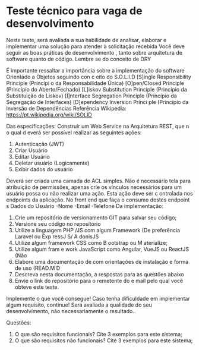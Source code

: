 # Teste técnico para vaga de desenvolvimento



Neste teste, será avaliada a sua habilidade de analisar, elaborar e implementar uma solução
para atender à solicitação recebida Você deve seguir as boas práticas de desenvolvimento , tanto
sobre arquitetura de software quanto de código.
Lembre
se do conceito de DRY

É importante ressaltar a importância sobre a implementação do software Orientado a Objetos
seguindo con c eito do S.O.L.I.D
[S]ingle Responsibility Principle (Princípi o da Responsabilidade Única)
[O]pen/Closed Principle (Princípio do Aberto/Fechado)
[L]iskov Substitution Principle (Princípio da Substituição de Liskov)
[I]nterface Segregation Principle (Princípio da Segregação de Interfaces)
[D]ependency Inversion Princi ple (Princípio da Inversão de Dependências
Referência Wikipedia:
https://pt.wikipedia.org/wiki/SOLID

Das especificações:
Construir um Web Service na Arquitetura REST, que n o qual d everá ser possível realizar as
seguintes ações:
1. Autenticação (JWT)
2. Criar Usuário
3. Editar Usuário
4. Deletar usuário (Logicamente)
5. Exibir dados do usuário

Deverá ser criada uma camada de ACL simples.
Não é necessário tela para atribuição de permissões, apenas crie os vínculos necessários para um usuário possa ou não realizar uma ação. Esta ação deve ser c ontrolada nos endpoints da aplicação.
No front end que faça o consumo destes endpoint s
Dados do Usuário
-Nome
-Email
-Telefone
Da implementação:
1. Crie um repositório de versionamento GIT para salvar seu código;
2. Versione seu código no repositório
3. Utilize a linguagem PHP /JS com algum Framework (De preferência Laravel ou Exp ressJ S/ A donisJS
4. Utilize algum framework CSS como B ootstrap ou M aterialize;
5. Utilize algum fram e work JavaScript como Angular, VueJS ou ReactJS (Não
6. Elabore uma documentação de com orientações de instalação e forma de uso (READ.M D
7. Descreva nesta documentação, a respostas para as questões abaixo
8. Envie o link do repositório para o remetente do e mail pelo qual você obteve este teste.

Implemente o que você consegue! Caso tenha dificuldade em implementar algum requisito, continue! Será avaliada a qualidade do seu desenvolvimento, não necessariamente o resultado..

Questões: 
1. O que são requisitos funcionais? Cite 3 exemplos para este sistema;
2. O que são requisitos não funcionais? Cite 3 exemplos para este sistema;

